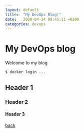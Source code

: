 ```yaml
---
layout: default
title:  "My DevOps Blog!"
date:   2020-04-14 09:45:11 +0200
categories: devops
---
```


# My DevOps blog

Welcome to my blog

```sh
$ docker login ...
```

## Header 1

### Header 2

#### Header 3

[back](./blog)